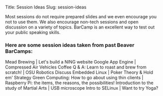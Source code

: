 Title: Session Ideas
Slug: session-ideas

Most sessions do not require prepared slides and we even encourage you not to
use them. We also encourage non-tech sessions and open discussion on a variety of
topics. BarCamp is an excellent way to test out your public
speaking skills.


### Here are some session ideas taken from past Beaver BarCamps:

 Mead Brewing                                                   | Let's build a NING website
 Google App Engine                                              | Compressed Air Vehicles
 Coffee Q & A: Learn to roast and brew from scratch!            | OSU Robotics
 Discuss Embedded Linux                                         | Poker Theory & Hold em' Strategy
 Green Computing: How to go about using thin clients            | Raspberry Pi: the items, the reasons, the possibilities!
 Introduction to the study of Martial Arts                      | USB microscope
 Intro to SELinux                                               | Want to try Yoga?



